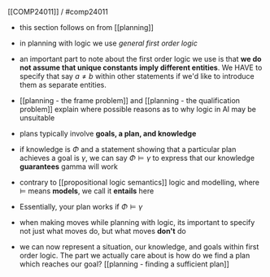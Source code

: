 [[COMP24011]] / #comp24011

- this section follows on from [[planning]]
- in planning with logic we use *general first order logic*

- an important part to note about the first order logic we use is that **we do not assume that unique constants imply different entities**. We HAVE to specify that say $a \neq b$ within other statements if we'd like to introduce them as separate entities. 
- [[planning - the frame problem]] and [[planning - the qualification problem]] explain where possible reasons as to why logic in AI may be unsuitable

- plans typically involve **goals, a plan, and knowledge**
- if knowledge is $\Phi$ and a statement showing that a particular plan achieves a goal is $\gamma$, we can say $\Phi \models \gamma$ to express that our knowledge **guarantees** gamma will work
- contrary to [[propositional logic semantics]] logic and modelling, where $\models$ means **models**, we call it **entails** here 
- Essentially, your plan works if $\Phi \models \gamma$ 

- when making moves while planning with logic, its important to specify not just what moves do, but what moves **don't** do
- we can now represent a situation, our knowledge, and goals within first order logic. The part we actually care about is how do we find a plan which reaches our goal? [[planning - finding a sufficient plan]]